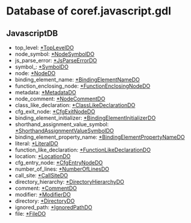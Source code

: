 # Database of coref.javascript.gdl

## JavascriptDB

* top_level: [*TopLevelDO](./schema/TopLevelDO.md)
* node_symbol: [*NodeSymbolDO](./schema/NodeSymbolDO.md)
* js_parse_error: [*JsParseErrorDO](./schema/JsParseErrorDO.md)
* symbol_: [*SymbolDO](./schema/SymbolDO.md)
* node: [*NodeDO](./schema/NodeDO.md)
* binding_element_name: [*BindingElementNameDO](./schema/BindingElementNameDO.md)
* function_enclosing_node: [*FunctionEnclosingNodeDO](./schema/FunctionEnclosingNodeDO.md)
* metadata: [*MetadataDO](./schema/MetadataDO.md)
* node_comment: [*NodeCommentDO](./schema/NodeCommentDO.md)
* class_like_declaration: [*ClassLikeDeclarationDO](./schema/ClassLikeDeclarationDO.md)
* cfg_exit_node: [*CfgExitNodeDO](./schema/CfgExitNodeDO.md)
* binding_element_initializer: [*BindingElementInitializerDO](./schema/BindingElementInitializerDO.md)
* shorthand_assignment_value_symbol: [*ShorthandAssignmentValueSymbolDO](./schema/ShorthandAssignmentValueSymbolDO.md)
* binding_element_property_name: [*BindingElementPropertyNameDO](./schema/BindingElementPropertyNameDO.md)
* literal: [*LiteralDO](./schema/LiteralDO.md)
* function_like_declaration: [*FunctionLikeDeclarationDO](./schema/FunctionLikeDeclarationDO.md)
* location: [*LocationDO](./schema/LocationDO.md)
* cfg_entry_node: [*CfgEntryNodeDO](./schema/CfgEntryNodeDO.md)
* number_of_lines: [*NumberOfLinesDO](./schema/NumberOfLinesDO.md)
* call_site: [*CallSiteDO](./schema/CallSiteDO.md)
* directory_hierarchy: [*DirectoryHierarchyDO](./schema/DirectoryHierarchyDO.md)
* comment: [*CommentDO](./schema/CommentDO.md)
* modifier: [*ModifierDO](./schema/ModifierDO.md)
* directory: [*DirectoryDO](./schema/DirectoryDO.md)
* ignored_path: [*IgnoredPathDO](./schema/IgnoredPathDO.md)
* file: [*FileDO](./schema/FileDO.md)
